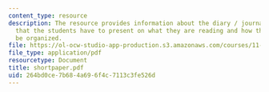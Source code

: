 ```yaml
---
content_type: resource
description: The resource provides information about the diary / journal-type reflections
  that the students have to present on what they are reading and how these have to
  be organized.
file: https://ol-ocw-studio-app-production.s3.amazonaws.com/courses/11-233-crafting-research-questions-and-qualitative-methodology-fall-2005/264bd0ce7b684a696f4c7113c3fe526d_shortpaper.pdf
file_type: application/pdf
resourcetype: Document
title: shortpaper.pdf
uid: 264bd0ce-7b68-4a69-6f4c-7113c3fe526d
---
```

